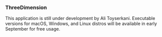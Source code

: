 ### ThreeDimension

This application is still under development by Ali Toyserkani. Executable versions for macOS, Windows, and Linux distros will be available in early September for free usage.

